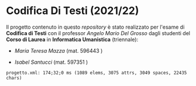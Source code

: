# Codifica Di Testi (2021/22)
Il progetto contenuto in questo <i>repository</i> è stato realizzato per l'esame di <b>Codifica di Testi</b> con il professor <i>Angelo Mario Del Grosso</i> dagli studenti del <b>Corso di Laurea</b> in <b>Informatica Umanistica</b> (triennale):

- <i>Maria Teresa Mazza</i> (mat. 596443 )

- <i>Isabel Santucci</i> (mat. 597351 ) 

```
progetto.xml: 174;32;0 ms (1089 elems, 3075 attrs, 3049 spaces, 22435 chars)
```


